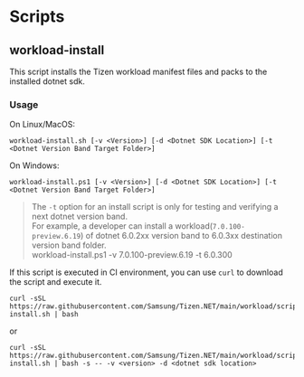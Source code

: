 # Scripts

## workload-install

This script installs the Tizen workload manifest files and packs to the installed dotnet sdk.

### Usage
On Linux/MacOS:
```
workload-install.sh [-v <Version>] [-d <Dotnet SDK Location>] [-t <Dotnet Version Band Target Folder>]
```

On Windows:
```
workload-install.ps1 [-v <Version>] [-d <Dotnet SDK Location>] [-t <Dotnet Version Band Target Folder>]
```

> The `-t` option for an install script is only for testing and verifying a next dotnet version band. <br />
> For example, a developer can install a workload(`7.0.100-preview.6.19`) of dotnet 6.0.2xx version band to 6.0.3xx destination version band folder.<br />
> workload-install.ps1 -v 7.0.100-preview.6.19 -t 6.0.300

If this script is executed in CI environment, you can use `curl` to download the script and execute it.
```
curl -sSL https://raw.githubusercontent.com/Samsung/Tizen.NET/main/workload/scripts/workload-install.sh | bash
```
or
```
curl -sSL https://raw.githubusercontent.com/Samsung/Tizen.NET/main/workload/scripts/workload-install.sh | bash -s -- -v <version> -d <dotnet sdk location>
```
